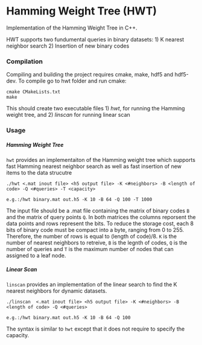 # Hamming Weight Tree (HWT)
Implementation of the Hamming Weight Tree in C++.

HWT supports two fundumental queries in binary datasets: 1) K nearest neighbor search 2) Insertion of new binary codes

### Compilation
Compiling and building the project requires cmake, make, hdf5 and hdf5-dev. To compile go to hwt folder and run cmake:

```
cmake CMakeLists.txt
make
```
This should create two executable files 1) *hwt*, for running the Hamming weight tree, and 2) *linscan* for running linear scan

### Usage
##### Hamming Weight Tree
`hwt` provides an implementaiton of the Hamming weight tree which supports fast Hamming nearest neighbor search as well as fast insertion of new items to the data strucutre

```
./hwt <.mat inout file> <h5 output file> -K <#neighbors> -B <length of code> -Q <#queries> -T <capacity>
```

```
e.g.:/hwt binary.mat out.h5 -K 10 -B 64 -Q 100 -T 1000
```
The input file should be a .mat file containing the matrix of binary codes `B` and the matrix of query points `Q`. In both matrices the columns reporsent the data points and rows represent the bits. To reduce the storage cost, each 8 bits of binary code must be compact into a byte, ranging from 0 to 255. Therefore, the number of rows is equal to (length of code)/8. `K` is the number of nearest neighbors to retreive, `B` is the legnth of codes, `Q` is the number of queries and `T` is the maximum number of nodes that can assigned to a leaf node.

##### Linear Scan
`linscan` provides an implementation of the linear search to find the K nearest neighbors for dynamic datasets.
```
./linscan  <.mat inout file> <h5 output file> -K <#neighbors> -B <length of code> -Q <#queries>

e.g.:/hwt binary.mat out.h5 -K 10 -B 64 -Q 100
```

The syntax is similar to `hwt` except that it does not require to specify the capacity.
